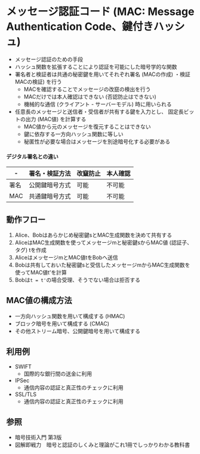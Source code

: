 # メッセージ認証コード (MAC: Message Authentication Code、鍵付きハッシュ)
- メッセージ認証のための手段
- ハッシュ関数を拡張することにより認証を可能にした暗号学的な関数
- 署名者と検証者は共通の秘密鍵を用いてそれぞれ署名 (MACの作成) ・検証 MACの検証) を行う
  - MACを確認することでメッセージの改竄の検出を行う
  - MACだけでは本人確認はできない (否認防止はできない)
  - 機械的な通信 (クライアント - サーバーモデル) 時に用いられる
- 任意長のメッセージと送信者・受信者が共有する鍵を入力とし、
  固定長ビットの出力 (MAC値) を計算する
  - MAC値から元のメッセージを復元することはできない
  - 鍵に依存する一方向ハッシュ関数に等しい
  - 秘匿性が必要な場合はメッセージを別途暗号化する必要がある

#### デジタル署名との違い
| -    | 署名・検証方法 | 改竄防止 | 本人確認 |
| -    | -              | -        | -        |
| 署名 | 公開鍵暗号方式 | 可能     | 不可能   |
| MAC  | 共通鍵暗号方式 | 可能     | 不可能   |

## 動作フロー
1. Alice、Bobはあらかじめ秘密鍵sとMAC生成関数を決めて共有する
2. AliceはMAC生成関数を使ってメッセージmと秘密鍵sからMAC値 (認証子、タグ) tを作成
3. AliceはメッセージmとMAC値tをBobへ送信
4. Bobは共有しておいた秘密鍵sと受信したメッセージmからMAC生成関数を使ってMAC値t'を計算
5. Bobは`t = t'`の場合受理、そうでない場合は拒否する

## MAC値の構成方法
- 一方向ハッシュ関数を用いて構成する (HMAC)
- ブロック暗号を用いて構成する (CMAC)
- その他ストリーム暗号、公開鍵暗号を用いて構成する

## 利用例
- SWIFT
  - 国際的な銀行間の送金に利用
- IPSec
  - 通信内容の認証と真正性のチェックに利用
- SSL/TLS
  - 通信内容の認証と真正性のチェックに利用

## 参照
- 暗号技術入門 第3版
- 図解即戦力　暗号と認証のしくみと理論がこれ1冊でしっかりわかる教科書
